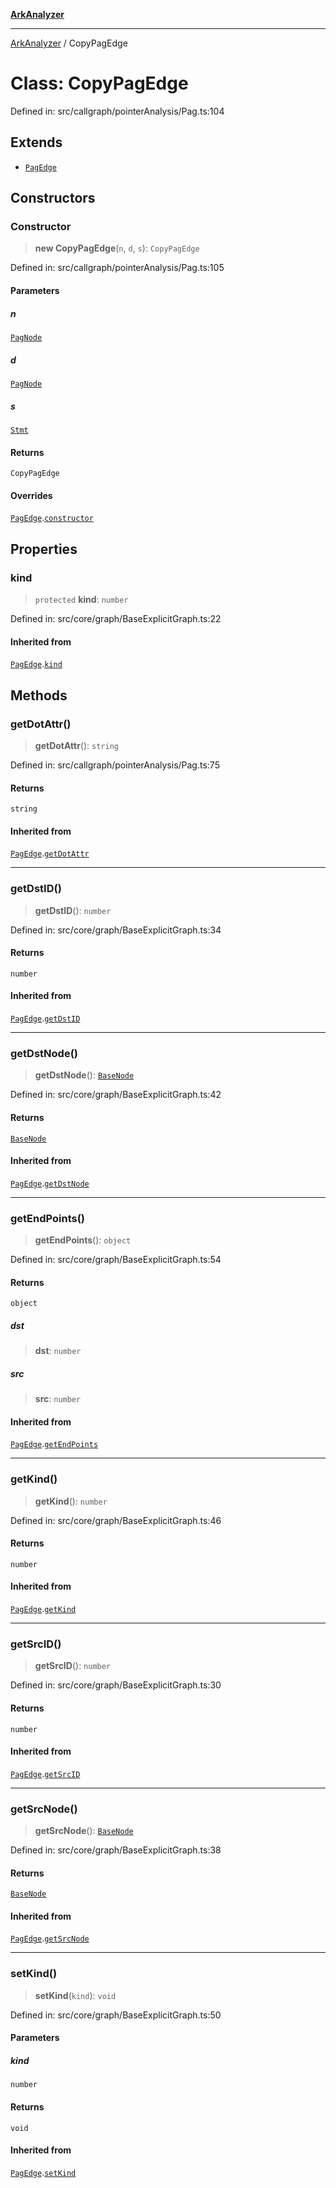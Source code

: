 [**ArkAnalyzer**](../README.md)

***

[ArkAnalyzer](../globals.md) / CopyPagEdge

# Class: CopyPagEdge

Defined in: src/callgraph/pointerAnalysis/Pag.ts:104

## Extends

- [`PagEdge`](PagEdge.md)

## Constructors

### Constructor

> **new CopyPagEdge**(`n`, `d`, `s`): `CopyPagEdge`

Defined in: src/callgraph/pointerAnalysis/Pag.ts:105

#### Parameters

##### n

[`PagNode`](PagNode.md)

##### d

[`PagNode`](PagNode.md)

##### s

[`Stmt`](Stmt.md)

#### Returns

`CopyPagEdge`

#### Overrides

[`PagEdge`](PagEdge.md).[`constructor`](PagEdge.md#constructor)

## Properties

### kind

> `protected` **kind**: `number`

Defined in: src/core/graph/BaseExplicitGraph.ts:22

#### Inherited from

[`PagEdge`](PagEdge.md).[`kind`](PagEdge.md#kind)

## Methods

### getDotAttr()

> **getDotAttr**(): `string`

Defined in: src/callgraph/pointerAnalysis/Pag.ts:75

#### Returns

`string`

#### Inherited from

[`PagEdge`](PagEdge.md).[`getDotAttr`](PagEdge.md#getdotattr)

***

### getDstID()

> **getDstID**(): `number`

Defined in: src/core/graph/BaseExplicitGraph.ts:34

#### Returns

`number`

#### Inherited from

[`PagEdge`](PagEdge.md).[`getDstID`](PagEdge.md#getdstid)

***

### getDstNode()

> **getDstNode**(): [`BaseNode`](BaseNode.md)

Defined in: src/core/graph/BaseExplicitGraph.ts:42

#### Returns

[`BaseNode`](BaseNode.md)

#### Inherited from

[`PagEdge`](PagEdge.md).[`getDstNode`](PagEdge.md#getdstnode)

***

### getEndPoints()

> **getEndPoints**(): `object`

Defined in: src/core/graph/BaseExplicitGraph.ts:54

#### Returns

`object`

##### dst

> **dst**: `number`

##### src

> **src**: `number`

#### Inherited from

[`PagEdge`](PagEdge.md).[`getEndPoints`](PagEdge.md#getendpoints)

***

### getKind()

> **getKind**(): `number`

Defined in: src/core/graph/BaseExplicitGraph.ts:46

#### Returns

`number`

#### Inherited from

[`PagEdge`](PagEdge.md).[`getKind`](PagEdge.md#getkind)

***

### getSrcID()

> **getSrcID**(): `number`

Defined in: src/core/graph/BaseExplicitGraph.ts:30

#### Returns

`number`

#### Inherited from

[`PagEdge`](PagEdge.md).[`getSrcID`](PagEdge.md#getsrcid)

***

### getSrcNode()

> **getSrcNode**(): [`BaseNode`](BaseNode.md)

Defined in: src/core/graph/BaseExplicitGraph.ts:38

#### Returns

[`BaseNode`](BaseNode.md)

#### Inherited from

[`PagEdge`](PagEdge.md).[`getSrcNode`](PagEdge.md#getsrcnode)

***

### setKind()

> **setKind**(`kind`): `void`

Defined in: src/core/graph/BaseExplicitGraph.ts:50

#### Parameters

##### kind

`number`

#### Returns

`void`

#### Inherited from

[`PagEdge`](PagEdge.md).[`setKind`](PagEdge.md#setkind)

